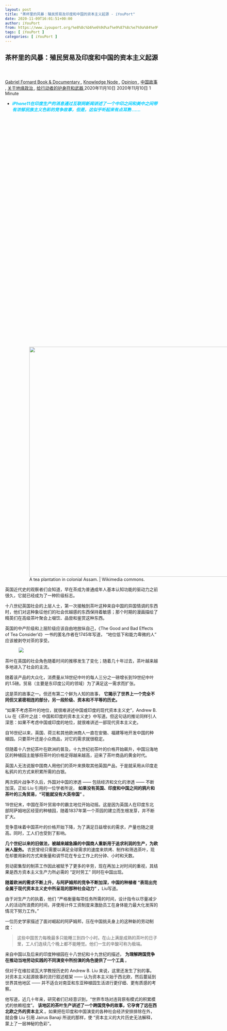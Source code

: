 ```yaml
---
layout: post
title: "茶杯里的风暴：殖民贸易及印度和中国的资本主义起源 - iYouPort"
date: 2020-11-09T16:01:51+00:00
author: iYouPort
from: https://www.iyouport.org/%e8%8c%b6%e6%9d%af%e9%87%8c%e7%9a%84%e9%a3%8e%e6%9a%b4%ef%bc%9a%e6%ae%96%e6%b0%91%e8%b4%b8%e6%98%93%e5%8f%8a%e5%8d%b0%e5%ba%a6%e5%92%8c%e4%b8%ad%e5%9b%bd%e7%9a%84%e8%b5%84%e6%9c%ac%e4%b8%bb%e4%b9%89/
tags: [ iYouPort ]
categories: [ iYouPort ]
---
```


<article class="post-14986 post type-post status-publish format-standard has-post-thumbnail hentry category-book-documentary category-knowledge-node category-opinion category-62 category-56 category-67 tag-capitalism tag-colonial-economy tag-economies tag-inequities tag-labour-movement" id="post-14986">
 <header class="entry-header">
  <h1 class="entry-title">
   茶杯里的风暴：殖民贸易及印度和中国的资本主义起源
  </h1>
 </header>
 <div class="entry-meta">
  <span class="byline">
   <a href="https://www.iyouport.org/author/gabrielfornard/" rel="author" title="由Gabriel Fornard发布">
    Gabriel Fornard
   </a>
  </span>
  <span class="cat-links">
   <a href="https://www.iyouport.org/category/book-documentary/" rel="category tag">
    Book &amp; Documentary
   </a>
   ,
   <a href="https://www.iyouport.org/category/knowledge-node/" rel="category tag">
    Knowledge Node
   </a>
   ,
   <a href="https://www.iyouport.org/category/opinion/" rel="category tag">
    Opinion
   </a>
   ,
   <a href="https://www.iyouport.org/category/%e4%b8%ad%e5%9b%bd%e6%95%85%e4%ba%8b/" rel="category tag">
    中国故事
   </a>
   ,
   <a href="https://www.iyouport.org/category/%e5%85%b3%e4%ba%8e%e5%9c%b0%e7%bc%98%e6%94%bf%e6%b2%bb/" rel="category tag">
    关于地缘政治
   </a>
   ,
   <a href="https://www.iyouport.org/category/%e7%bb%99%e8%a1%8c%e5%8a%a8%e8%80%85%e7%9a%84%e6%8a%a4%e8%ba%ab%e7%ac%a6%e5%92%8c%e6%ad%a6%e5%99%a8/" rel="category tag">
    给行动者的护身符和武器
   </a>
  </span>
  <span class="published-on">
   <time class="entry-date published" datetime="2020-11-10T00:01:51+08:00">
    2020年11月10日
   </time>
   <time class="updated" datetime="2020-11-10T00:01:21+08:00">
    2020年11月10日
   </time>
  </span>
  <span class="word-count">
   1 Minute
  </span>
 </div>
 <div class="entry-content">
  <ul>
   <li class="graf graf--p">
    <span style="color: #00ccff;">
     <em>
      <strong>
       iPhone11在印度生产的消息通过互联网新闻讲述了一个中印之间和美中之间带有浓郁民族主义色彩的竞争故事，但是，这似乎听起来有点耳熟 ……
      </strong>
     </em>
    </span>
   </li>
  </ul>
  <figure class="graf graf--figure">
   <p>
    <figure class="wp-caption aligncenter" style="width: 1067px">
     <img alt="" class="graf-image jetpack-lazy-image" data-height="888" data-image-id="1*cZ8NK9eid-OC-suaWRB6zA.png" data-lazy-src="https://i2.wp.com/cdn-images-1.medium.com/max/1067/1*cZ8NK9eid-OC-suaWRB6zA.png?resize=1067%2C756&amp;is-pending-load=1#038;ssl=1" data-recalc-dims="1" data-width="1252" height="756" src="https://i2.wp.com/cdn-images-1.medium.com/max/1067/1*cZ8NK9eid-OC-suaWRB6zA.png?resize=1067%2C756&amp;ssl=1" srcset="data:image/gif;base64,R0lGODlhAQABAIAAAAAAAP///yH5BAEAAAAALAAAAAABAAEAAAIBRAA7" width="1067"/>
     <noscript>
      <img alt="" class="graf-image" data-height="888" data-image-id="1*cZ8NK9eid-OC-suaWRB6zA.png" data-recalc-dims="1" data-width="1252" height="756" src="https://i2.wp.com/cdn-images-1.medium.com/max/1067/1*cZ8NK9eid-OC-suaWRB6zA.png?resize=1067%2C756&amp;ssl=1" width="1067"/>
     </noscript>
     <figcaption class="wp-caption-text">
      A tea plantation in colonial Assam. | Wikimedia commons.
     </figcaption>
    </figure>
   </p>
  </figure>
  <p class="graf graf--p">
   英国近代史的观察者们会知道，早在茶成为普通成年人基本认知功能的驱动力之前很久，它就已经成为了一种阶级标志。
  </p>
  <p class="graf graf--p">
   十八世纪英国社会的上层人士，第一次接触到茶叶这种来自中国的异国情调的东西时，他们对这种象征他们的社会优越感的东西保持着敏感；那个时期的漫画描绘了精英们在高级茶叶聚会上啜饮、品尝和鉴赏这种东西。
  </p>
  <p class="graf graf--p">
   英国的中产阶级和上层阶级应该自由地放纵自己，《The Good and Bad Effects of Tea Consider’d》一书的匿名作者在1745年写道， “地位低下和能力卑微的人” 应该被剥夺对茶的享受。
  </p>
  <figure class="graf graf--figure">
   <img class="graf-image aligncenter jetpack-lazy-image" data-height="1010" data-image-id="1*8FtSFg2wx1LhL3M1P230Rw.png" data-lazy-src="https://i2.wp.com/cdn-images-1.medium.com/max/1067/1*8FtSFg2wx1LhL3M1P230Rw.png?w=1100&amp;is-pending-load=1#038;ssl=1" data-recalc-dims="1" data-width="654" src="https://i2.wp.com/cdn-images-1.medium.com/max/1067/1*8FtSFg2wx1LhL3M1P230Rw.png?w=1100&amp;ssl=1" srcset="data:image/gif;base64,R0lGODlhAQABAIAAAAAAAP///yH5BAEAAAAALAAAAAABAAEAAAIBRAA7"/>
   <noscript>
    <img class="graf-image aligncenter" data-height="1010" data-image-id="1*8FtSFg2wx1LhL3M1P230Rw.png" data-recalc-dims="1" data-width="654" src="https://i2.wp.com/cdn-images-1.medium.com/max/1067/1*8FtSFg2wx1LhL3M1P230Rw.png?w=1100&amp;ssl=1"/>
   </noscript>
  </figure>
  <p class="graf graf--p">
   茶叶在英国的社会角色随着时间的推移发生了变化；随着几十年过去，茶叶越来越多地进入了社会的主流。
  </p>
  <p class="graf graf--p">
   随着该产品的大众化，消费量从18世纪中叶的每人三分之一磅增长到19世纪中叶的1.5磅。贸易（主要是东印度公司的领域）为了满足这一需求而扩张。
  </p>
  <p class="graf graf--p">
   这是茶的故事之一。但还有第二个鲜为人知的故事，
   <strong class="markup--strong markup--p-strong">
    它揭示了世界上一个完全不同但又紧密相连的部分，另一段阶级、资本和不平等的历史。
   </strong>
  </p>
  <p class="graf graf--p graf--startsWithDoubleQuote">
   “如果不考虑茶叶的地位，就很难讲述中国或印度的现代资本主义史”，Andrew B. Liu 在《茶叶之战：中国和印度的资本主义史》中写道。但这句话的推论同样引人深思：如果不考虑中国或印度的地位，就很难讲述一部现代资本主义史。
  </p>
  <p class="graf graf--p">
   自16世纪以来，英国、荷兰和其他欧洲商人一直在安徽、福建等地开发中国的种植园。只要茶叶还是小众商品，对它的需求就很稳定。
  </p>
  <p class="graf graf--p">
   但随着十八世纪茶叶在欧洲的普及，十九世纪初茶叶的价格开始飙升，中国沿海地区的种植园主能够将茶叶的价格定得越来越高，迎来了茶叶商品的黄金时代。
  </p>
  <p class="graf graf--p">
   英国人无法说服中国商人用他们的茶叶来换取其他英国产品，于是就采用从印度走私鸦片的方式来积累所需的白银。
  </p>
  <p class="graf graf--p">
   两次鸦片战争不久后，外国对中国的渗透 —— 包括经济和文化的渗透 —— 不断加深。正如 Liu 引用的一位学者所说，
   <strong class="markup--strong markup--p-strong">
    如果没有英国、印度和中国之间的鸦片和茶叶的三角贸易，“可能就没有大英帝国”
   </strong>
   。
  </p>
  <p class="graf graf--p">
   19世纪末，中国在茶叶贸易中的霸主地位开始动摇。这是因为英国人在印度东北部阿萨姆地区经营的种植园，随着1837年第一个茶园的建立而生根发芽，并不断扩大。
  </p>
  <p class="graf graf--p">
   竞争意味着中国茶叶的价格开始下降，为了满足日益增长的需求，产量也随之提高。同时，工人们也受到了影响。
  </p>
  <p class="graf graf--p">
   <strong class="markup--strong markup--p-strong">
    几个世纪以来的旧做法，被越来越急躁的中国商人重新用于追求利润的生产，为欧洲人服务。
   </strong>
   农民曾经只需要以满足全球需求的速度来烘烤、制作和筛选茶叶，现在却要用新的方式来衡量和调节花在专业工作上的分钟、小时和天数。
  </p>
  <p class="graf graf--p">
   劳动密集型的制茶工作因此被赋予了更多的辛劳，现在再加上对时间的重视，其结果是西方资本主义生产力所必需的 “定时劳工” 同时在中国出现。
  </p>
  <p class="graf graf--p">
   <strong class="markup--strong markup--p-strong">
    随着欧洲的需求不断上升，与阿萨姆邦的竞争不断加深，中国的种植者 “表现出完全属于现代资本主义史中所呈现的那种社会动力”
   </strong>
   ，Liu写道。
  </p>
  <p class="graf graf--p">
   由于对生产力的执着，他们 “严格衡量每项任务所需的时间，设计指令以尽量减少人的活动所浪费的时间，并使用计件工资制度来激励员工在身体能力最大化发挥的情况下努力工作。”
  </p>
  <p class="graf graf--p">
   一位历史学家描述了面对崛起的阿萨姆邦，压在中国挑夫身上的这种新的劳动制度：
  </p>
  <blockquote class="graf graf--blockquote">
   <p>
    这些中国苦力每晚最多只能睡三到四个小时。在山上满是成熟的茶叶的日子里，工人们连续几个晚上都不能睡觉。他们一生的辛酸可称为极端。
   </p>
  </blockquote>
  <p class="graf graf--p">
   来自中国以及后来的印度种植园在十八世纪和十九世纪的描述，
   <strong class="markup--strong markup--p-strong">
    为理解跨国竞争在推动当地劳动实践的不同演变中所扮演的角色提供了一个工具
   </strong>
   。
  </p>
  <p class="graf graf--p">
   但对于在维拉诺瓦大学教授历史的 Andrew B. Liu 来说，这里还发生了别的事。对资本主义起源故事的流行叙述框架 —— 认为资本主义始于西北欧，然后蔓延到世界其他地区 —— 并不适合对南亚和东亚种植园生活进行更仔细、更有质感的考察。
  </p>
  <p class="graf graf--p">
   他写道，近几十年来，研究者们已经意识到，“世界市场对违背原有模式的积累模式的依赖程度”。
   <strong class="markup--strong markup--p-strong">
    该地区的茶叶生产讲述了一个跨国竞争的故事，它孕育了远在西北欧之外的资本主义
   </strong>
   。如果把在印度和中国演变的各种社会经济安排排除在外，就会像 Liu 引用 Jairus Banaji 所说的那样，使 “资本主义的大片历史无法解释，蒙上了一层神秘的色彩”。
  </p>
  <figure class="graf graf--figure">
   <p>
    <figure class="wp-caption aligncenter" style="width: 838px">
     <img alt="" class="graf-image jetpack-lazy-image" data-height="665" data-image-id="0*Xmzpdwo4w23sTszr.jpg" data-lazy-src="https://i1.wp.com/cdn-images-1.medium.com/max/1067/0*Xmzpdwo4w23sTszr.jpg?resize=838%2C665&amp;is-pending-load=1#038;ssl=1" data-recalc-dims="1" data-width="838" height="665" src="https://i1.wp.com/cdn-images-1.medium.com/max/1067/0*Xmzpdwo4w23sTszr.jpg?resize=838%2C665&amp;ssl=1" srcset="data:image/gif;base64,R0lGODlhAQABAIAAAAAAAP///yH5BAEAAAAALAAAAAABAAEAAAIBRAA7" width="838"/>
     <noscript>
      <img alt="" class="graf-image" data-height="665" data-image-id="0*Xmzpdwo4w23sTszr.jpg" data-recalc-dims="1" data-width="838" height="665" src="https://i1.wp.com/cdn-images-1.medium.com/max/1067/0*Xmzpdwo4w23sTszr.jpg?resize=838%2C665&amp;ssl=1" width="838"/>
     </noscript>
     <figcaption class="wp-caption-text">
      “Picking up tea boxes and carrying them away” (c. 1800). | The New York Public Library.
     </figcaption>
    </figure>
   </p>
  </figure>
  <p class="graf graf--p">
   这本书所提供的反叙事，有一个经过深入研究和令人钦佩的理由，要求我们改变认为西方作为现代世界主导经济模式的发源地的理解。
  </p>
  <p class="graf graf--p">
   摘自种植园生活的第一手资料 —— 甚至是印度和中国作家的小说 —— 都被用来激励 Liu 进行的有时是比较密集的理论分析。
  </p>
  <p class="graf graf--p">
   中国种植园劳动制度的变化过程，说明种植园主为了保持对阿萨姆邦的优势，采用了越来越残酷的手段以组织和约束劳动力。但是，Liu 在书中关于印度东北部那个被殖民官员首次遇到的 “巨大的芦苇丛林……孕育着发热的瘴气和死亡” 的章节，才让人明白殖民工程的残酷性及其在早期资本主义企业中的重要作用。
  </p>
  <p class="graf graf--p">
   1823年，苏格兰人 Robert Bruce 在布拉马普特拉河上游河谷看到野生茶叶生长，他的这一发现使殖民统治者首次意识到阿萨姆邦的农业潜力。意识到打破中国在贸易上的垄断将带来的非凡收益，政府迅速着手在那里发展种植园，并在1838年将第一批阿萨姆茶运往伦敦。
  </p>
  <p class="graf graf--p">
   到1853年，每年从印度运来的茶叶接近200吨；30年后，这个数字超过了3.2万吨。
  </p>
  <p class="graf graf--p">
   由于阿萨姆邦有可能超越中国成为世界上最主要的茶叶生产地区，而且茶叶现在已经成为殖民经济的重要组成部分，那里的种植园几乎开始成为印度工人的大规模繁殖地。
  </p>
  <p class="graf graf--p">
   英国种植园主深知重现乡村家庭生活条件的好处，因此他们推出了积极的生育政策 —— 生育津贴、生孩子的奖金 —— 以便种植园人口能够自我繁衍。
  </p>
  <p class="graf graf--p">
   此外，在十八世纪的最后几十年里，
   <strong class="markup--strong markup--p-strong">
    从印度中部引进了50万移民来补充劳动力。采摘工人往往是低种姓的，他们的工资是由法律规定的，这意味着随着需求的增加和工作的加剧（殖民者的利润也相应增加），而这些工人的收益并没有提高。
   </strong>
  </p>
  <p class="graf graf--p">
   种植园的盈利能力在很大程度上归功于种植园主能够给采摘工支付如此之少的事实：每月仅仅5卢比，与阿萨姆邦其他地方的自由农民农业工人相比，他们的工资少得可怜。
  </p>
  <p class="graf graf--p">
   Liu 引用了保守派东方学家 William Nassau Lees 的话，他是阿萨姆邦新兴的大规模契约劳工制度的倡导者，他认为印度人口是一双无暇顾及、容易被胁迫的手，只要稍加努力，就能向英国提供维持其帝国生存所需的资本。
  </p>
  <p class="graf graf--p">
   Lees 评论说：“少年阶段的印度土著人”，他们可以 “在妄想的驱动下被诱骗出家门”，从黎明到黄昏不断地采摘和加工茶叶。廉价的、被严格控制的劳动力的扩张，让英国种植园主在十九世纪末又开辟了十七万亩的种植园土地。到20世纪初，阿萨姆邦的茶叶产量已经超过了中国，可以说成为了英属印度最大的私人部门，创造了天文数字的利润。
  </p>
  <p class="graf graf--p">
   阿萨姆邦的种植者 Samuel Baildon 写道，“贸易竞争，已经变得如此激烈 —— 几乎是自杀性的。”
  </p>
  <figure class="graf graf--figure">
   <img class="graf-image aligncenter jetpack-lazy-image" data-height="1338" data-image-id="1*acSqPgyq2xRfwGVQ4n_4kw.png" data-lazy-src="https://i0.wp.com/cdn-images-1.medium.com/max/1067/1*acSqPgyq2xRfwGVQ4n_4kw.png?w=1100&amp;is-pending-load=1#038;ssl=1" data-recalc-dims="1" data-width="1412" src="https://i0.wp.com/cdn-images-1.medium.com/max/1067/1*acSqPgyq2xRfwGVQ4n_4kw.png?w=1100&amp;ssl=1" srcset="data:image/gif;base64,R0lGODlhAQABAIAAAAAAAP///yH5BAEAAAAALAAAAAABAAEAAAIBRAA7"/>
   <noscript>
    <img class="graf-image aligncenter" data-height="1338" data-image-id="1*acSqPgyq2xRfwGVQ4n_4kw.png" data-recalc-dims="1" data-width="1412" src="https://i0.wp.com/cdn-images-1.medium.com/max/1067/1*acSqPgyq2xRfwGVQ4n_4kw.png?w=1100&amp;ssl=1"/>
   </noscript>
  </figure>
  <p class="graf graf--p">
   <em class="markup--em markup--p-em">
    上图中这本书在这里下载：
   </em>
   <a class="markup--anchor markup--p-anchor" data-href="https://www.patreon.com/posts/yong-hou-ji-qi-39199047" href="https://www.patreon.com/posts/yong-hou-ji-qi-39199047" rel="nofollow noopener noreferrer" target="_blank">
    <em class="markup--em markup--p-em">
     https://www.patreon.com/posts/yong-hou-ji-qi-39199047
    </em>
   </a>
   <em class="markup--em markup--p-em">
   </em>
  </p>
  <p class="graf graf--p">
   一直以来，阿萨姆邦的英国种植园主都以生产预期上升为由，要求印度政府通过立法，加强对劳动力的控制。
  </p>
  <p class="graf graf--p">
   从1863年到1882年，印度出台了一系列劳动契约法，将劳工的违约行为作为犯罪行为进行惩罚。
  </p>
  <p class="graf graf--p">
   <strong class="markup--strong markup--p-strong">
    惩罚性劳工制度将采摘工人与种植园捆绑在一起，随着茶业贸易的飞速发展，与美国南方动产奴隶制的相似之处也越来越明显。
   </strong>
  </p>
  <p class="graf graf--p">
   潜逃的劳工会被一群 “野蛮人” 追捕，只需要支付5卢比，以捕获 “逃跑的苦力” 并将其送回种植园 —— 这种做法在1865年甚至得到了法律的认可。
  </p>
  <p class="graf graf--p">
   鞭打犯错的或罢工的工人是很常见的。Liu 指出，法律学者 Robert Steinfeld 的研究认为，较自由的市场积极地产生了不自由劳动的制度，
  </p>
  <p class="graf graf--p">
   Liu 写道：
  </p>
  <blockquote class="graf graf--blockquote">
   <p>
    阿萨姆茶叶的故事清楚地表明，大都会资本积极地资助了殖民地劳工契约的兴起，就像近代文献所证明的伦敦和北美银行是如何资助美国南方奴隶制的一模一样。
   </p>
  </blockquote>
  <p class="graf graf--p">
   <strong class="markup--strong markup--p-strong">
    大都会资本并不是维持种植园劳工制度的唯一合谋力量，来自阿萨姆邦的利润也是二十世纪初印度日益高涨的民族主义运动的尴尬之源。
   </strong>
  </p>
  <p class="graf graf--p">
   虽然这些利润实现的手段 —— 即 公然剥削数十万印度工人 —— 让所谓的进步人士感到很不舒服，事实上也遭到了许多人的抵制，但是，他们默默地知道，这种贸易所产生的财富对于继承一个新独立国家的精英们来说是很有价值的。
  </p>
  <p class="graf graf--p graf--startsWithDoubleQuote">
   “我们一直被当作砍柴工和汲水工；我们不被允许发展我们的工业，我们被我们的外国主人所剥削，为他们的国民谋取利益”，著名的民族主义者 Bipin Chandra Pal 说。
  </p>
  <p class="graf graf--p">
   <strong class="markup--strong markup--p-strong">
    但是，他又说，“在英国剥削的乌云中，最明亮的一线是茶业，这是印度从外国统治中获得的幸运遗产。”
   </strong>
  </p>
  <p class="graf graf--p">
   即使是甘地 —— 阿萨姆种植园工人在20世纪20年代初以他的名义进行罢工 —— 他也在口头上与罢工者保持着距离，在一次访问该邦时，他只与英国种植园主会面。他的国大党领导层仍然不愿意参与在阿萨姆邦看到的那种基于阶级的反抗动员，因为担心外国资本会逃跑。
  </p>
  <figure class="graf graf--figure">
   <p>
    <figure class="wp-caption aligncenter" style="width: 800px">
     <img alt="" class="graf-image jetpack-lazy-image" data-height="669" data-image-id="0*D80AVZ1C9c-_3zjY.jpg" data-lazy-src="https://i1.wp.com/cdn-images-1.medium.com/max/1067/0*D80AVZ1C9c-_3zjY.jpg?resize=800%2C669&amp;is-pending-load=1#038;ssl=1" data-recalc-dims="1" data-width="800" height="669" src="https://i1.wp.com/cdn-images-1.medium.com/max/1067/0*D80AVZ1C9c-_3zjY.jpg?resize=800%2C669&amp;ssl=1" srcset="data:image/gif;base64,R0lGODlhAQABAIAAAAAAAP///yH5BAEAAAAALAAAAAABAAEAAAIBRAA7" width="800"/>
     <noscript>
      <img alt="" class="graf-image" data-height="669" data-image-id="0*D80AVZ1C9c-_3zjY.jpg" data-recalc-dims="1" data-width="800" height="669" src="https://i1.wp.com/cdn-images-1.medium.com/max/1067/0*D80AVZ1C9c-_3zjY.jpg?resize=800%2C669&amp;ssl=1" width="800"/>
     </noscript>
     <figcaption class="wp-caption-text">
      Overseer at a tea plantation in colonial Assam handing out wages (c. 1903). | National Museum of Natural History
     </figcaption>
    </figure>
   </p>
  </figure>
  <p class="graf graf--p">
   Liu 以丰富的篇幅叙述了一种最初是奢侈品的商品在塑造现代经济秩序的关键时期对国际关系产生的巨大影响。《茶叶之战》完全符合时下流行的 “商品史” 类型，即 用一种物品在全球地位的变化来讲述人类与世界和彼此关系的宏大故事，它的目标读者显然是学术界人士；而那些详细探讨两国经济史的段落，则有可能失去普通读者。
  </p>
  <p class="graf graf--p">
   然而，总体而言，从对印度和中国种植园工人当地经历的考察，到对这本书中心论点的阐述，Liu 巧妙地进行了伸缩：
   <strong class="markup--strong markup--p-strong">
    如果我们仍旧固守在盎格鲁中心主义、技术主义的观点中，我们就会难以理解统治当今世界的经济模式是如何产生的。
   </strong>
  </p>
  <p class="graf graf--p">
   对资本主义起源的正统解释的问题不仅仅是它给予了西方特权；相反，它同时贬低和否定了西方以外的所有情况，而没有进行适当的审查。
  </p>
  <p class="graf graf--p">
   我们已经认识到资本主义的早期生活 “等同于高度的技术复杂性和一套建立在自由劳动基础上的特定阶级关系，并且首先是在英国”， Liu 说。但在印度和中国，随着茶叶贸易竞争的加剧，劳动和资本的面目发生了变化，这说明了另一个故事。
  </p>
  <p class="graf graf--p">
   那里没有工业革命，没有机械化生产，至少在后来的改革之前，也没有自由劳动力。相反，这两个国家展示了 “中国所谓的独立农民家庭和印度不自由的契约工人，无论机械化程度如何，都是作为横跨全球的资本积累过程的一部分来生产经济价值的”。
  </p>
  <p class="graf graf--p">
   阿萨姆邦的至高无上地位并没有在二十世纪延续下来。中国现在是世界上最大的茶叶生产国，每年产量超过两百万吨。虽然英国对这种饮料的胃口并没有减少，但中国的胃口却越来越大 ——
   <strong class="markup--strong markup--p-strong">
    现在中国的产量中有很大一部分用于满足本国中产阶级的需求。
   </strong>
  </p>
  <p class="graf graf--p">
   印度的情况也是如此。如今，人们对被剥削工人生产的茶叶也失去了容忍度。随着公平贸易和其他标准的主流化，人们对种植者施加压力，要求他们改善采摘工人的待遇，这使得工人的权利得到了一定的改善。
  </p>
  <p class="graf graf--p">
   但是，正如《茶叶之战》所表明的那样，某些事确实是成立的。两个世纪前，
   <strong class="markup--strong markup--p-strong">
    印度东北部的茶叶产区，以及在较小程度上中国的茶叶产区，对维持欧洲扩张主义国家的经济发展至关重要。
   </strong>
  </p>
  <p class="graf graf--p">
   <strong class="markup--strong markup--p-strong">
    这种依赖关系如今并没有改变
   </strong>
   ，今天，亚洲占了世界制造业的绝大部分。据估计，仅在一家中国制造工厂 —— 为苹果等公司提供产品的深圳富士康 —— 工作的员工人数就在23万至45万之间。
  </p>
  <ul class="postList">
   <li class="graf graf--li">
    富士康《
    <a class="markup--anchor markup--li-anchor" data-href="https://www.iyouport.org/%e7%99%be%e5%bf%a7%e8%a7%a3%e6%97%b6%e4%bb%a3%ef%bc%88%e4%b8%89%ef%bc%89%e4%bb%a4%e4%ba%ba%e6%b2%89%e8%bf%b7%e7%9a%84%e5%b9%bf%e4%b9%89%e5%8c%96%e8%87%aa%e6%9d%80/" href="https://www.iyouport.org/%e7%99%be%e5%bf%a7%e8%a7%a3%e6%97%b6%e4%bb%a3%ef%bc%88%e4%b8%89%ef%bc%89%e4%bb%a4%e4%ba%ba%e6%b2%89%e8%bf%b7%e7%9a%84%e5%b9%bf%e4%b9%89%e5%8c%96%e8%87%aa%e6%9d%80/" rel="noopener noreferrer" target="_blank">
     百忧解时代（三）令人沉迷的广义化自杀
    </a>
    》
   </li>
  </ul>
  <p class="graf graf--p">
   社会学家 W.E.B. Du Bois 知道 “在中国、印度、南海和整个非洲有一片黑暗而广阔的人类劳工海洋 …… 今天，现代工业的基石就寄托在这些人弯曲着的伤痕累累的脊背之上”。
  </p>
  <p class="graf graf--p">
   <strong class="markup--strong markup--p-strong">
    他在近一个世纪前所描述的这些悲惨的劳工如今仍然存在，尽管现在这些人被隐藏在工厂的围墙后面。
   </strong>
  </p>
  <p class="graf graf--p">
   在那里，男人和女人，其中许多是移民，在条形灯下，一排排无休止地轮班工作，生产大量的 iPhone 和其他曾经奢侈、而现在必需的商品，销往海外。就像过去的茶叶种植园那样，为维持与西方客户的合同而展开的激烈竞争 —— 这种竞争是以提高生产力以换取降低工资的完全非人道的计算方式赢得的，并得到了那些对弱势工人漠不关心的政治领导人的怂恿 —— 使亚洲经济在这种竞赛中陷入长年的低谷
   <strong class="markup--strong markup--p-strong">
    。
   </strong>
  </p>
  <p class="graf graf--p graf--startsWithDoubleQuote">
   “资本，从头到脚，每一个毛孔，都流淌着血和污垢。” 在一个半世纪前写下的文章中，马克思一只眼睛盯着欧洲，另一只眼睛盯着殖民地，但今天的情况和当时一样真实。种植园生活的严酷性的描述与21世纪工厂的描述令人不安地相似。资本主义，至少一路走来保持着它的一致性。⚪️
  </p>
  <p class="graf graf--p graf--startsWithDoubleQuote">
   “
   <a class="markup--anchor markup--p-anchor" data-href="https://thebaffler.com/latest/storm-in-a-teacup-wade" href="https://thebaffler.com/latest/storm-in-a-teacup-wade" rel="noopener noreferrer" target="_blank">
    Storm in a Teacup
   </a>
   ” by Francis Wade, a journalist and author of Myanmar’s Enemy Within: Buddhist Violence And The Making Of A Muslim ‘Other’.
  </p>
  <div id="atatags-1611829871-5faa15f9894c0">
  </div>
  <div class="sharedaddy sd-sharing-enabled">
   <div class="robots-nocontent sd-block sd-social sd-social-icon sd-sharing">
    <h3 class="sd-title">
     共享此文章：
    </h3>
    <div class="sd-content">
     <ul>
      <li class="share-twitter">
       <a class="share-twitter sd-button share-icon no-text" data-shared="sharing-twitter-14986" href="https://www.iyouport.org/%e8%8c%b6%e6%9d%af%e9%87%8c%e7%9a%84%e9%a3%8e%e6%9a%b4%ef%bc%9a%e6%ae%96%e6%b0%91%e8%b4%b8%e6%98%93%e5%8f%8a%e5%8d%b0%e5%ba%a6%e5%92%8c%e4%b8%ad%e5%9b%bd%e7%9a%84%e8%b5%84%e6%9c%ac%e4%b8%bb%e4%b9%89/?share=twitter" rel="nofollow noopener noreferrer" target="_blank" title="点击以在 Twitter 上共享">
        <span>
        </span>
        <span class="sharing-screen-reader-text">
         点击以在 Twitter 上共享（在新窗口中打开）
        </span>
       </a>
      </li>
      <li class="share-facebook">
       <a class="share-facebook sd-button share-icon no-text" data-shared="sharing-facebook-14986" href="https://www.iyouport.org/%e8%8c%b6%e6%9d%af%e9%87%8c%e7%9a%84%e9%a3%8e%e6%9a%b4%ef%bc%9a%e6%ae%96%e6%b0%91%e8%b4%b8%e6%98%93%e5%8f%8a%e5%8d%b0%e5%ba%a6%e5%92%8c%e4%b8%ad%e5%9b%bd%e7%9a%84%e8%b5%84%e6%9c%ac%e4%b8%bb%e4%b9%89/?share=facebook" rel="nofollow noopener noreferrer" target="_blank" title="点击以在 Facebook 上共享">
        <span>
        </span>
        <span class="sharing-screen-reader-text">
         点击以在 Facebook 上共享（在新窗口中打开）
        </span>
       </a>
      </li>
      <li class="share-end">
      </li>
     </ul>
    </div>
   </div>
  </div>
  <div class="sharedaddy sd-block sd-like jetpack-likes-widget-wrapper jetpack-likes-widget-unloaded" data-name="like-post-frame-161182987-14986-5faa15f98a09d" data-src="https://widgets.wp.com/likes/#blog_id=161182987&amp;post_id=14986&amp;origin=www.iyouport.org&amp;obj_id=161182987-14986-5faa15f98a09d" id="like-post-wrapper-161182987-14986-5faa15f98a09d">
   <h3 class="sd-title">
    赞过：
   </h3>
   <div class="likes-widget-placeholder post-likes-widget-placeholder" style="height: 55px;">
    <span class="button">
     <span>
      赞
     </span>
    </span>
    <span class="loading">
     正在加载……
    </span>
   </div>
   <span class="sd-text-color">
   </span>
   <a class="sd-link-color">
   </a>
  </div>
  <div class="jp-relatedposts" id="jp-relatedposts">
   <h3 class="jp-relatedposts-headline">
    <em>
     相关
    </em>
   </h3>
  </div>
 </div>
 <div class="entry-footer">
  <ul class="post-tags light-text">
   <li>
    Tagged
   </li>
   <li>
    <a href="https://www.iyouport.org/tag/capitalism/" rel="tag">
     capitalism
    </a>
   </li>
   <li>
    <a href="https://www.iyouport.org/tag/colonial-economy/" rel="tag">
     Colonial economy
    </a>
   </li>
   <li>
    <a href="https://www.iyouport.org/tag/economies/" rel="tag">
     economies
    </a>
   </li>
   <li>
    <a href="https://www.iyouport.org/tag/inequities/" rel="tag">
     inequities
    </a>
   </li>
   <li>
    <a href="https://www.iyouport.org/tag/labour-movement/" rel="tag">
     labour movement
    </a>
   </li>
  </ul>
 </div>
 <div class="entry-author-wrapper">
  <div class="site-posted-on">
   <strong>
    Published
   </strong>
   <time class="entry-date published" datetime="2020-11-10T00:01:51+08:00">
    2020年11月10日
   </time>
   <time class="updated" datetime="2020-11-10T00:01:21+08:00">
    2020年11月10日
   </time>
  </div>
 </div>
</article>

